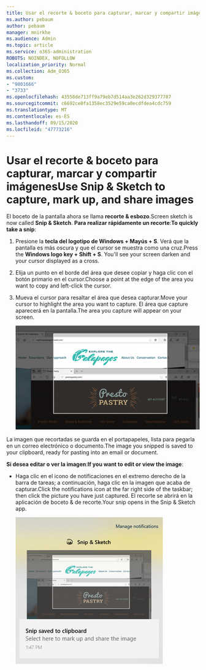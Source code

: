 ```yaml
---
title: Usar el recorte & boceto para capturar, marcar y compartir imágenes
ms.author: pebaum
author: pebaum
manager: mnirkhe
ms.audience: Admin
ms.topic: article
ms.service: o365-administration
ROBOTS: NOINDEX, NOFOLLOW
localization_priority: Normal
ms.collection: Adm_O365
ms.custom:
- "9001666"
- "3733"
ms.openlocfilehash: 43558de713ff9a79eb7d514aa3e262d329377787
ms.sourcegitcommit: c6692ce0fa1358ec3529e59ca0ecdfdea4cdc759
ms.translationtype: MT
ms.contentlocale: es-ES
ms.lasthandoff: 09/15/2020
ms.locfileid: "47773216"
---
```

# <a name="use-snip--sketch-to-capture-mark-up-and-share-images"></a><span data-ttu-id="86c56-102">Usar el recorte & boceto para capturar, marcar y compartir imágenes</span><span class="sxs-lookup"><span data-stu-id="86c56-102">Use Snip & Sketch to capture, mark up, and share images</span></span>

<span data-ttu-id="86c56-103">El boceto de la pantalla ahora se llama **recorte & esbozo**.</span><span class="sxs-lookup"><span data-stu-id="86c56-103">Screen sketch is now called **Snip & Sketch**.</span></span> <span data-ttu-id="86c56-104">**Para realizar rápidamente un recorte**:</span><span class="sxs-lookup"><span data-stu-id="86c56-104">**To quickly take a snip**:</span></span>

1. <span data-ttu-id="86c56-105">Presione la **tecla del logotipo de Windows + Mayús + S**. Verá que la pantalla es más oscura y que el cursor se muestra como una cruz.</span><span class="sxs-lookup"><span data-stu-id="86c56-105">Press the **Windows logo key + Shift + S**. You'll see your screen darken and your cursor displayed as a cross.</span></span> 

2. <span data-ttu-id="86c56-106">Elija un punto en el borde del área que desee copiar y haga clic con el botón primario en el cursor.</span><span class="sxs-lookup"><span data-stu-id="86c56-106">Choose a point at the edge of the area you want to copy and left-click the cursor.</span></span> 

3. <span data-ttu-id="86c56-107">Mueva el cursor para resaltar el área que desea capturar.</span><span class="sxs-lookup"><span data-stu-id="86c56-107">Move your cursor to highlight the area you want to capture.</span></span> <span data-ttu-id="86c56-108">El área que capture aparecerá en la pantalla.</span><span class="sxs-lookup"><span data-stu-id="86c56-108">The area you capture will appear on your screen.</span></span>

   ![imagen de la selección resaltada](media/snipone.png)

<span data-ttu-id="86c56-110">La imagen que recortadas se guarda en el portapapeles, lista para pegarla en un correo electrónico o documento.</span><span class="sxs-lookup"><span data-stu-id="86c56-110">The image you snipped is saved to your clipboard, ready for pasting into an email or document.</span></span> 

<span data-ttu-id="86c56-111">**Si desea editar o ver la imagen**:</span><span class="sxs-lookup"><span data-stu-id="86c56-111">**If you want to edit or view the image**:</span></span> 

- <span data-ttu-id="86c56-112">Haga clic en el icono de notificaciones en el extremo derecho de la barra de tareas; a continuación, haga clic en la imagen que acaba de capturar.</span><span class="sxs-lookup"><span data-stu-id="86c56-112">Click the notifications icon at the far right side of the taskbar; then click the picture you have just captured.</span></span> <span data-ttu-id="86c56-113">El recorte se abrirá en la aplicación de boceto & de recorte.</span><span class="sxs-lookup"><span data-stu-id="86c56-113">Your snip opens in the Snip & Sketch app.</span></span>

   ![imagen de imagen que se muestra en recortes de aplicación](media/sniptwo.png)
